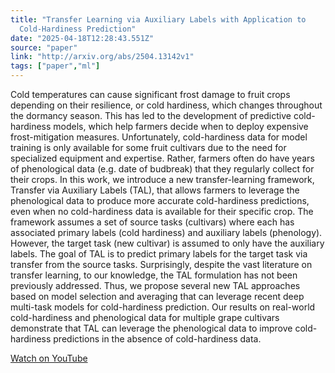 ```yaml
---
title: "Transfer Learning via Auxiliary Labels with Application to
  Cold-Hardiness Prediction"
date: "2025-04-18T12:28:43.551Z"
source: "paper"
link: "http://arxiv.org/abs/2504.13142v1"
tags: ["paper","ml"]
---
```


Cold temperatures can cause significant frost damage to fruit crops depending on their resilience, or cold hardiness, which changes throughout the dormancy season. This has led to the development of predictive cold-hardiness models, which help farmers decide when to deploy expensive frost-mitigation measures. Unfortunately, cold-hardiness data for model training is only available for some fruit cultivars due to the need for specialized equipment and expertise. Rather, farmers often do have years of phenological data (e.g. date of budbreak) that they regularly collect for their crops. In this work, we introduce a new transfer-learning framework, Transfer via Auxiliary Labels (TAL), that allows farmers to leverage the phenological data to produce more accurate cold-hardiness predictions, even when no cold-hardiness data is available for their specific crop. The framework assumes a set of source tasks (cultivars) where each has associated primary labels (cold hardiness) and auxiliary labels (phenology). However, the target task (new cultivar) is assumed to only have the auxiliary labels. The goal of TAL is to predict primary labels for the target task via transfer from the source tasks. Surprisingly, despite the vast literature on transfer learning, to our knowledge, the TAL formulation has not been previously addressed. Thus, we propose several new TAL approaches based on model selection and averaging that can leverage recent deep multi-task models for cold-hardiness prediction. Our results on real-world cold-hardiness and phenological data for multiple grape cultivars demonstrate that TAL can leverage the phenological data to improve cold-hardiness predictions in the absence of cold-hardiness data.

[Watch on YouTube](http://arxiv.org/abs/2504.13142v1)

